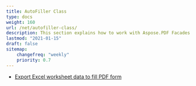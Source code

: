 ```yaml
---
title: AutoFiller Class
type: docs
weight: 160
url: /net/autofiller-class/
description: This section explains how to work with Aspose.PDF Facades with AutoFiller Class.
lastmod: "2021-01-15"
draft: false
sitemap:
    changefreq: "weekly"
    priority: 0.7
---
```


- [Export Excel worksheet data to fill PDF form](/pdf/net/export-excel-worksheet-data-to-fill-pdf-form/)
